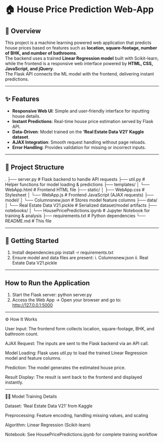 # 🏠 House Price Prediction Web-App

## 📌 Overview

This project is a machine learning powered web application that predicts house prices based on features such as **location, square-footage, number of BHK, and number of bathrooms**.  
The backend uses a trained **Linear Regression model** built with Scikit-learn, while the frontend is a responsive web interface powered by **HTML, CSS, JavaScript, and jQuery**.  
The Flask API connects the ML model with the frontend, delivering instant predictions.

---

## ✨ Features

- **Responsive Web UI**: Simple and user-friendly interface for inputting house details.  
- **Instant Predictions**: Real-time house price estimation served by Flask API.  
- **Data-Driven**: Model trained on the **‘Real Estate Data V21’ Kaggle dataset**.  
- **AJAX Integration**: Smooth request handling without page reloads.  
- **Error Handling**: Provides validation for missing or incorrect inputs.  

---

## 📁 Project Structure

.
├── server.py # Flask backend to handle API requests
├── util.py # Helper functions for model loading & predictions
├── templates/
│ └── WebApp.html # Frontend HTML file
├── static/
│ ├── WebApp.css # Stylesheet
│ └── WebApp.js # Frontend JavaScript (AJAX requests)
├── model/
│ └── Columnsnew.json # Stores model feature columns
├── data/
│ └── Real Estate Data V21.pickle # Serialized dataset/model artifacts
├── notebooks/
│ └── HousePricePredictions.ipynb # Jupyter Notebook for training & analysis
├── requirements.txt # Python dependencies
└── README.md # This file

---

## 🚀 Getting Started

1. Install dependencies:pip install -r requirements.txt
2. Ensure model and data files are present:
i. Columnsnew.json
ii. Real Estate Data V21.pickle

---

## How to Run the Application

1. Start the Flask server: python server.py
2. Access the Web App -> Open your browser and go to: http://127.0.0.1:5000

---

⚙️ How It Works

User Input: The frontend form collects location, square-footage, BHK, and bathroom count.

AJAX Request: The inputs are sent to the Flask backend via an API call.

Model Loading: Flask uses util.py to load the trained Linear Regression model and feature columns.

Prediction: The model generates the estimated house price.

Result Display: The result is sent back to the frontend and displayed instantly.

---

👩‍🔬 Model Training Details

Dataset: ‘Real Estate Data V21’ from Kaggle

Preprocessing: Feature encoding, handling missing values, and scaling

Algorithm: Linear Regression (Scikit-learn)

Notebook: See HousePricePredictions.ipynb for complete training workflow
